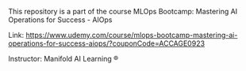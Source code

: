 This repository is a part of the course MLOps Bootcamp: Mastering AI Operations for Success - AIOps 

Link: https://www.udemy.com/course/mlops-bootcamp-mastering-ai-operations-for-success-aiops/?couponCode=ACCAGE0923

Instructor: Manifold AI Learning ®
